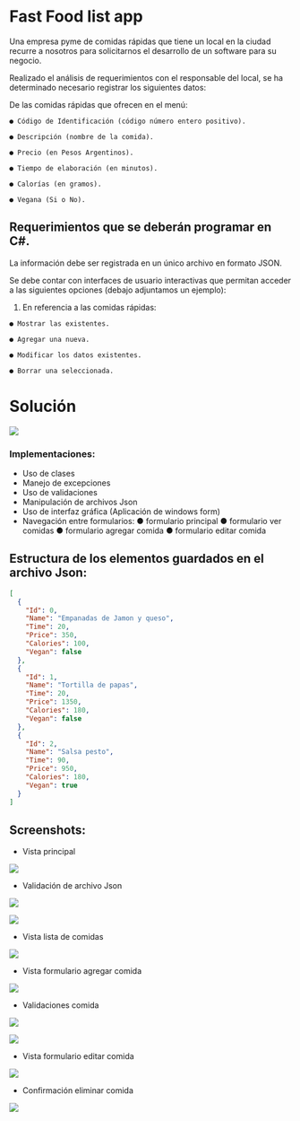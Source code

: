 ﻿# Fast Food list app

Una empresa pyme de comidas rápidas que tiene un local en la ciudad recurre a nosotros para solicitarnos el
desarrollo de un software para su negocio.

Realizado el análisis de requerimientos con el responsable del local, se ha determinado necesario registrar los
siguientes datos:

De las comidas rápidas que ofrecen en el menú:
````
● Código de Identificación (código número entero positivo).

● Descripción (nombre de la comida).

● Precio (en Pesos Argentinos).

● Tiempo de elaboración (en minutos).

● Calorías (en gramos).

● Vegana (Si o No).
````
## Requerimientos que se deberán programar en C#.

La información debe ser registrada en un único archivo en formato JSON.

Se debe contar con interfaces de usuario interactivas que permitan acceder a las siguientes opciones (debajo
adjuntamos un ejemplo):

1. En referencia a las comidas rápidas:
 ````
● Mostrar las existentes.

● Agregar una nueva.

● Modificar los datos existentes.

● Borrar una seleccionada.
 ````

# Solución

![](assets/screenshots/main-form-view.PNG)

### Implementaciones:

- Uso de clases
- Manejo de excepciones
- Uso de validaciones
- Manipulación de archivos Json
- Uso de interfaz gráfica (Aplicación de windows form)
- Navegación entre formularios:
    ● formulario principal
    ● formulario ver comidas
    ● formulario agregar comida
    ● formulario editar comida

## Estructura de los elementos guardados en el archivo Json:

```` json
[
  {
    "Id": 0,
    "Name": "Empanadas de Jamon y queso",
    "Time": 20,
    "Price": 350,
    "Calories": 100,
    "Vegan": false
  },
  {
    "Id": 1,
    "Name": "Tortilla de papas",
    "Time": 20,
    "Price": 1350,
    "Calories": 180,
    "Vegan": false
  },
  {
    "Id": 2,
    "Name": "Salsa pesto",
    "Time": 90,
    "Price": 950,
    "Calories": 180,
    "Vegan": true
  }
]
````

## Screenshots:

- Vista principal

![](assets/screenshots/main-form-view-allScreen.PNG)

- Validación de archivo Json

![](assets/screenshots/jsonFile-error-view.PNG)

![](assets/screenshots/jsonFile-selected-view.PNG)

- Vista lista de comidas

![](assets/screenshots/view-foods-form.PNG)

- Vista formulario agregar comida

![](assets/screenshots/add-food-view.PNG)

- Validaciones comida

![](assets/screenshots/empty-validation-view.PNG)

![](assets/screenshots/correct-add-food-view.PNG)

- Vista formulario editar comida

![](assets/screenshots/edit-food-view.PNG)

- Confirmación eliminar comida

![](assets/screenshots/delete-food-view.PNG)

